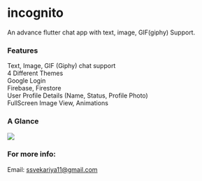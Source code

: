 # incognito

An advance flutter chat app with text, image, GIF(giphy) Support.

### Features
Text, Image, GIF (Giphy) chat support <br>
4 Different Themes <br>
Google Login <br>
Firebase, Firestore <br>
User Profile Details (Name, Status, Profile Photo) <br>
FullScreen Image View, Animations <br>

### A Glance
<img src="https://user-images.githubusercontent.com/52414184/82422674-62210f00-9aa0-11ea-9d67-712e027f4519.jpg">

### For more info:
Email: ssvekariya11@gmail.com
